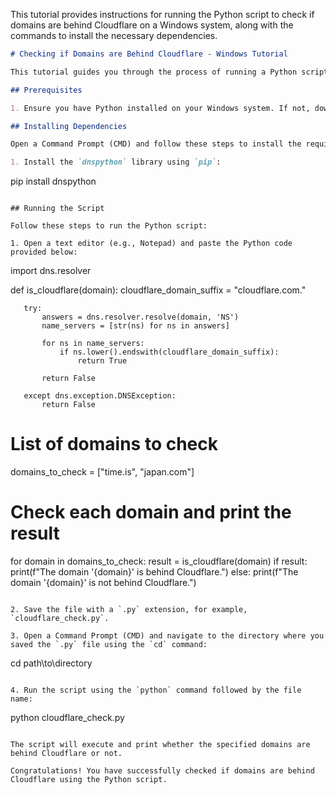  This tutorial provides instructions for running the Python script to check if domains are behind Cloudflare on a Windows system, along with the commands to install the necessary dependencies.

```markdown
# Checking if Domains are Behind Cloudflare - Windows Tutorial

This tutorial guides you through the process of running a Python script to check if domains are behind Cloudflare on a Windows system. We'll use the `dnspython` library to perform DNS queries.

## Prerequisites

1. Ensure you have Python installed on your Windows system. If not, download and install Python from the official website: [Python Downloads](https://www.python.org/downloads/)

## Installing Dependencies

Open a Command Prompt (CMD) and follow these steps to install the required dependencies:

1. Install the `dnspython` library using `pip`:

   ```
   pip install dnspython
   ```

## Running the Script

Follow these steps to run the Python script:

1. Open a text editor (e.g., Notepad) and paste the Python code provided below:

   ```
   import dns.resolver

   def is_cloudflare(domain):
       cloudflare_domain_suffix = "cloudflare.com."

       try:
           answers = dns.resolver.resolve(domain, 'NS')
           name_servers = [str(ns) for ns in answers]

           for ns in name_servers:
               if ns.lower().endswith(cloudflare_domain_suffix):
                   return True

           return False

       except dns.exception.DNSException:
           return False

   # List of domains to check
   domains_to_check = ["time.is", "japan.com"]

   # Check each domain and print the result
   for domain in domains_to_check:
       result = is_cloudflare(domain)
       if result:
           print(f"The domain '{domain}' is behind Cloudflare.")
       else:
           print(f"The domain '{domain}' is not behind Cloudflare.")
   ```

2. Save the file with a `.py` extension, for example, `cloudflare_check.py`.

3. Open a Command Prompt (CMD) and navigate to the directory where you saved the `.py` file using the `cd` command:

   ```
   cd path\to\directory
   ```

4. Run the script using the `python` command followed by the file name:

   ```
   python cloudflare_check.py
   ```

The script will execute and print whether the specified domains are behind Cloudflare or not.

Congratulations! You have successfully checked if domains are behind Cloudflare using the Python script.


```

